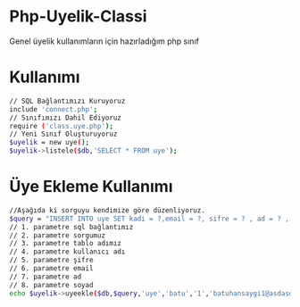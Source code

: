 # Php-Uyelik-Classi

Genel üyelik kullanımların için hazırladığım php sınıf

# Kullanımı

```sh
// SQL Bağlantımızı Kuruyoruz
include 'connect.php';
// Sınıfımızı Dahil Ediyoruz
require ('class.uye.php');
// Yeni Sınıf Oluşturuyoruz
$uyelik = new uye();
$uyelik->listele($db,'SELECT * FROM uye');
```
# Üye Ekleme Kullanımı
```sh
//Aşağıda ki sorguyu kendimize göre düzenliyoruz.
$query = "INSERT INTO uye SET kadi = ?,email = ?, sifre = ? , ad = ? , soyad= ?";
// 1. parametre sql bağlantımız
// 2. parametre sorgumuz
// 3. parametre tablo adımız
// 4. parametre kullanıcı adı
// 5. parametre şifre
// 6. parametre email
// 7. parametre ad
// 8. parametre soyad
echo $uyelik->uyeekle($db,$query,'uye','batu','1','batuhansaygi1@asdasd.com','batuhan','saygılı');
```